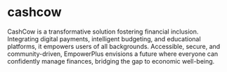 # cashcow
CashCow is a transformative solution fostering financial inclusion. Integrating digital payments, intelligent budgeting, and educational platforms, it empowers users of all backgrounds. Accessible, secure, and community-driven, EmpowerPlus envisions a future where everyone can confidently manage finances, bridging the gap to economic well-being.
